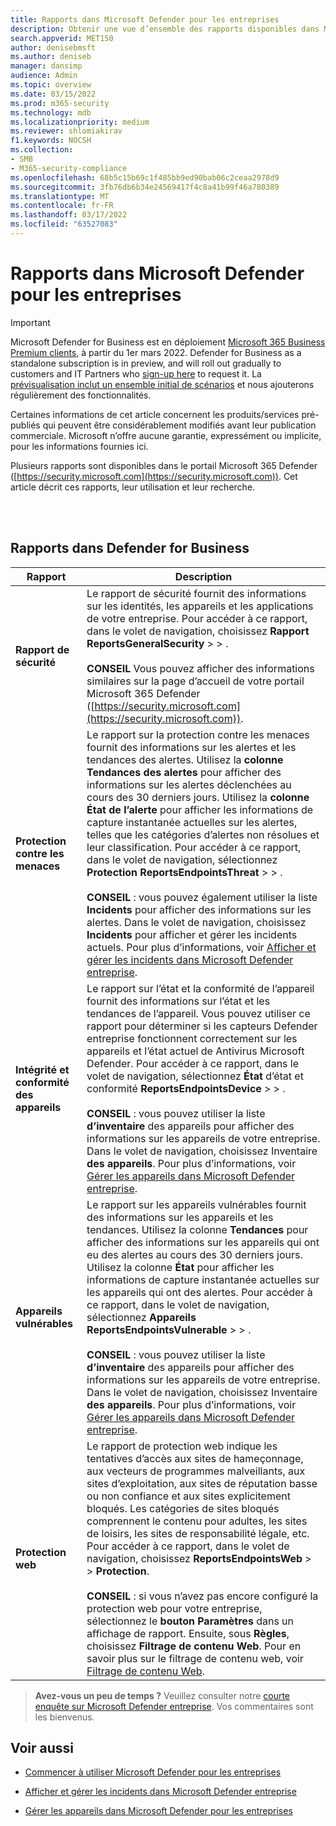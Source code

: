 ```yaml
---
title: Rapports dans Microsoft Defender pour les entreprises
description: Obtenir une vue d’ensemble des rapports disponibles dans Microsoft Defender entreprise
search.appverid: MET150
author: denisebmsft
ms.author: deniseb
manager: dansimp
audience: Admin
ms.topic: overview
ms.date: 03/15/2022
ms.prod: m365-security
ms.technology: mdb
ms.localizationpriority: medium
ms.reviewer: shlomiakirav
f1.keywords: NOCSH
ms.collection:
- SMB
- M365-security-compliance
ms.openlocfilehash: 68b5c15b69c1f485bb9ed90bab06c2ceaa2978d9
ms.sourcegitcommit: 3fb76db6b34e24569417f4c8a41b99f46a780389
ms.translationtype: MT
ms.contentlocale: fr-FR
ms.lasthandoff: 03/17/2022
ms.locfileid: "63527083"
---
```

# <a name="reports-in-microsoft-defender-for-business"></a>Rapports dans Microsoft Defender pour les entreprises

> [!IMPORTANT]
> Microsoft Defender for Business est en déploiement [Microsoft 365 Business Premium clients,](../../business-premium/index.md) à partir du 1er mars 2022. Defender for Business as a standalone subscription is in preview, and will roll out gradually to customers and IT Partners who [sign-up here](https://aka.ms/mdb-preview) to request it. La [prévisualisation inclut un ensemble initial de scénarios](mdb-tutorials.md#try-these-preview-scenarios) et nous ajouterons régulièrement des fonctionnalités.
> 
> Certaines informations de cet article concernent les produits/services pré-publiés qui peuvent être considérablement modifiés avant leur publication commerciale. Microsoft n’offre aucune garantie, expressément ou implicite, pour les informations fournies ici. 

Plusieurs rapports sont disponibles dans le portail Microsoft 365 Defender ([https://security.microsoft.com](https://security.microsoft.com)). Cet article décrit ces rapports, leur utilisation et leur recherche.

<br/><br/>

## <a name="reports-in-defender-for-business"></a>Rapports dans Defender for Business

|Rapport  |Description  |
|---------|---------|
| **Rapport de sécurité**  | Le rapport de sécurité fournit des informations sur les identités, les appareils et les applications de votre entreprise. Pour accéder à ce rapport, dans le volet de navigation, choisissez **Rapport** **ReportsGeneralSecurity** >  > . <br/><br/>**CONSEIL** Vous pouvez afficher des informations similaires sur la page d’accueil de votre portail Microsoft 365 Defender ([https://security.microsoft.com](https://security.microsoft.com)). |
| **Protection contre les menaces**  | Le rapport sur la protection contre les menaces fournit des informations sur les alertes et les tendances des alertes. Utilisez la **colonne Tendances des alertes** pour afficher des informations sur les alertes déclenchées au cours des 30 derniers jours. Utilisez la **colonne État de l’alerte** pour afficher les informations de capture instantanée actuelles sur les alertes, telles que les catégories d’alertes non résolues et leur classification. Pour accéder à ce rapport, dans le volet de navigation, sélectionnez **Protection** **ReportsEndpointsThreat** >  > . <br/><br/>**CONSEIL** : vous pouvez également utiliser la liste **Incidents** pour afficher des informations sur les alertes. Dans le volet de navigation, choisissez **Incidents** pour afficher et gérer les incidents actuels. Pour plus d’informations, voir [Afficher et gérer les incidents dans Microsoft Defender entreprise](mdb-view-manage-incidents.md). |
| **Intégrité et conformité des appareils** | Le rapport sur l’état et la conformité de l’appareil fournit des informations sur l’état et les tendances de l’appareil. Vous pouvez utiliser ce rapport pour déterminer si les capteurs Defender entreprise fonctionnent correctement sur les appareils et l’état actuel de Antivirus Microsoft Defender. Pour accéder à ce rapport, dans le volet de navigation, sélectionnez **État** d’état et conformité **ReportsEndpointsDevice** >  > . <br/><br/>**CONSEIL** : vous pouvez utiliser la liste **d’inventaire** des appareils pour afficher des informations sur les appareils de votre entreprise. Dans le volet de navigation, choisissez Inventaire **des appareils**. Pour plus d’informations, voir [Gérer les appareils dans Microsoft Defender entreprise](mdb-manage-devices.md). |
| **Appareils vulnérables** | Le rapport sur les appareils vulnérables fournit des informations sur les appareils et les tendances. Utilisez la colonne **Tendances** pour afficher des informations sur les appareils qui ont eu des alertes au cours des 30 derniers jours. Utilisez la colonne **État** pour afficher les informations de capture instantanée actuelles sur les appareils qui ont des alertes. Pour accéder à ce rapport, dans le volet de navigation, sélectionnez **Appareils** **ReportsEndpointsVulnerable** >  > .<br/><br/>**CONSEIL** : vous pouvez utiliser la liste **d’inventaire** des appareils pour afficher des informations sur les appareils de votre entreprise. Dans le volet de navigation, choisissez Inventaire **des appareils**. Pour plus d’informations, voir [Gérer les appareils dans Microsoft Defender entreprise](mdb-manage-devices.md). |
| **Protection web** | Le rapport de protection web indique les tentatives d’accès aux sites de hameçonnage, aux vecteurs de programmes malveillants, aux sites d’exploitation, aux sites de réputation basse ou non confiance et aux sites explicitement bloqués. Les catégories de sites bloqués comprennent le contenu pour adultes, les sites de loisirs, les sites de responsabilité légale, etc. Pour accéder à ce rapport, dans le volet de navigation, choisissez **ReportsEndpointsWeb** >  >  **Protection**.<br/><br/>**CONSEIL** : si vous n’avez pas encore configuré la protection web pour votre entreprise, sélectionnez le **bouton Paramètres** dans un affichage de rapport. Ensuite, sous **Règles**, choisissez **Filtrage de contenu Web**. Pour en savoir plus sur le filtrage de contenu web, voir [Filtrage de contenu Web](../defender-endpoint/web-content-filtering.md). |

>
> **Avez-vous un peu de temps ?**
> Veuillez consulter notre <a href="https://microsoft.qualtrics.com/jfe/form/SV_0JPjTPHGEWTQr4y" target="_blank">courte enquête sur Microsoft Defender entreprise</a>. Vos commentaires sont les bienvenus.
>

## <a name="see-also"></a>Voir aussi

- [Commencer à utiliser Microsoft Defender pour les entreprises](mdb-get-started.md)

- [Afficher et gérer les incidents dans Microsoft Defender entreprise](mdb-view-manage-incidents.md)

- [Gérer les appareils dans Microsoft Defender pour les entreprises](mdb-manage-devices.md)